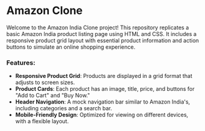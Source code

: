 # Amazon Clone

Welcome to the Amazon India Clone project! This repository replicates a basic Amazon India product listing page using HTML and CSS. It includes a responsive product grid layout with essential product information and action buttons to simulate an online shopping experience.

### Features:
- **Responsive Product Grid**: Products are displayed in a grid format that adjusts to screen sizes.
- **Product Cards**: Each product has an image, title, price, and buttons for "Add to Cart" and "Buy Now."
- **Header Navigation**: A mock navigation bar similar to Amazon India's, including categories and a search bar.
- **Mobile-Friendly Design**: Optimized for viewing on different devices, with a flexible layout.
